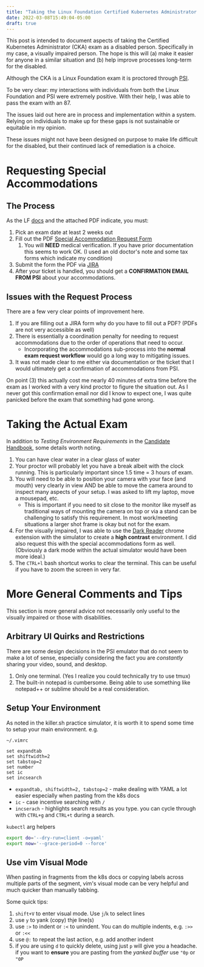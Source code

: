 ```yaml
---
title: "Taking the Linux Foundation Certified Kubernetes Administrator Exam As A Disabled Person"
date: 2022-03-08T15:49:04-05:00
draft: true
---
```


This post is intended to document aspects of taking the Certified Kubernetes Administrator (CKA) exam as a disabled person. Specifically in my case, a visually impaired person. The hope is this will (a) make it easier for anyone in a similar situation and (b) help improve processes long-term for the disabled.

Although the CKA is a Linux Foundation exam it is proctored through [PSI](https://candidate.psiexams.com/).

To be very clear: my interactions with individuals from both the Linux Foundation and PSI were extremely positive. With their help, I was able to pass the exam with an 87.

The issues laid out here are in process and implementation within a system. Relying on individuals to make up for these gaps is not sustainable or equitable in my opinion.

These issues might not have been designed on purpose to make life difficult for the disabled, but their continued lack of remediation is a choice.

# Requesting Special Accommodations 
## The Process
As the LF [docs](https://docs.linuxfoundation.org/tc-docs/certification/lf-candidate-handbook/exam-preparation-checklist) and the attached PDF indicate, you must:

1. Pick an exam date at least 2 weeks out
2. Fill out the PDF [Special Accommodation Request Form](https://docs.linuxfoundation.org/tc-docs/certification/lf-candidate-handbook/exam-preparation-checklist#:~:text=Program%20Special%20Accommodation%20Request%20Form%20to)
    1. You will **NEED** medical verification. If you have prior documentation this seems to work OK. (I used an old doctor's note and some tax forms which indicate my condition)
3. Submit the form the PDF via [JIRA](https://jira.linuxfoundation.org/plugins/servlet/theme/portal/15/create/322)
4. After your ticket is handled, you should get a **CONFIRMATION EMAIL FROM PSI** about your accommodations.

## Issues with the Request Process
There are a few very clear points of improvement here.

1. If you are filling out a JIRA form why do you have to fill out a PDF? (PDFs are not very accessible as well)
2. There is essentially a coordination penalty for needing to request accommodations due to the order of operations that need to occur. 
    - Incorporating the accommodations sub-process into the **normal exam request workflow** would go a long way to mitigating issues.
3. It was not made clear to me either via documentation or the ticket that I would ultimately get a confirmation of accommodations from PSI.

On point (3) this actually cost me nearly 40 minutes of extra time before the exam as I worked with a very kind proctor to figure the situation out. As I never got this confirmation email nor did I know to expect one, I was quite panicked before the exam that something had gone wrong. 

# Taking the Actual Exam
In addition to _Testing Environment Requirements_ in the [Candidate Handbook](https://docs.linuxfoundation.org/tc-docs/certification/lf-candidate-handbook/candidate-requirements), some details worth noting.

1. You can have clear water in a clear glass of water
2. Your proctor will probably let you have a break albeit with the clock running. This is particularly important since 1.5 time = 3 hours of exam.
3. You will need to be able to position your camera with your face (and mouth) very clearly in view AND be able to move the camera around to inspect many aspects of your setup. I was asked to lift my laptop, move a mousepad, etc.
    - This is important if you need to sit close to the monitor like myself as traditional ways of mounting the camera on top or via a stand can be challenging to satisfy this requirement. In most work/meeting situations a larger shot frame is okay but not for the exam.
4. For the visually impaired, I was able to use the [Dark Reader](https://chrome.google.com/webstore/detail/dark-reader/eimadpbcbfnmbkopoojfekhnkhdbieeh?hl=en-US) chrome extension with the simulator to create a **high contrast** environment. I did also request this with the special accommodations form as well. (Obviously a dark mode within the actual simulator would have been more ideal.)
5. The `CTRL+l` bash shortcut works to clear the terminal. This can be useful if you have to zoom the screen in very far.

# More General Comments and Tips
This section is more general advice not necessarily only useful to the visually impaired or those with disabilities.

## Arbitrary UI Quirks and Restrictions
There are some design decisions in the PSI emulator that do not seem to make a lot of sense, especially considering the fact you are _constantly_ sharing your video, sound, and desktop.

1. Only one terminal. (Yes I realize you could technically try to use tmux)
2. The built-in notepad is cumbersome. Being able to use something like notepad++ or sublime should be a real consideration.

## Setup Your Environment
As noted in the killer.sh practice simulator, it is worth it to spend some time to setup your main environment. e.g.

`~/.vimrc`
```vimrc
set expandtab
set shiftwidth=2
set tabstop=2
set number
set ic
set incsearch
```
- `expandtab, shiftwidth=2, tabstop=2` - make dealing with YAML a lot easier especially when pasting from the k8s docs
- `ic` - case incentive searching with `/`
- `incserach` - highlights search results as you type. you can cycle through with `CTRL+g` and `CTRL+t` during a search.

`kubectl` arg helpers
```bash
export do='--dry-run=client -o=yaml'
export now='--grace-period=0 --force'
```

## Use vim Visual Mode
When pasting in fragments from the k8s docs or copying labels across multiple parts of the segment, vim's visual mode can be very helpful and much quicker than manually tabbing.

Some quick tips:
1. `shift+V` to enter visual mode. Use `j`/`k` to select lines
2. use `y` to yank (copy) thje line(s)
3. use `:>` to indent or `:<` to unindent. You can do multiple indents, e.g. `:>>` or `:<<`
3. use `@:` to repeat the last action, e.g. add another indent
4. if you are using `d` to quickly delete, using just `p` will give you a headache. if you want to **ensure** you are pasting from the _yanked buffer_ use `"0p` or `"0P`

